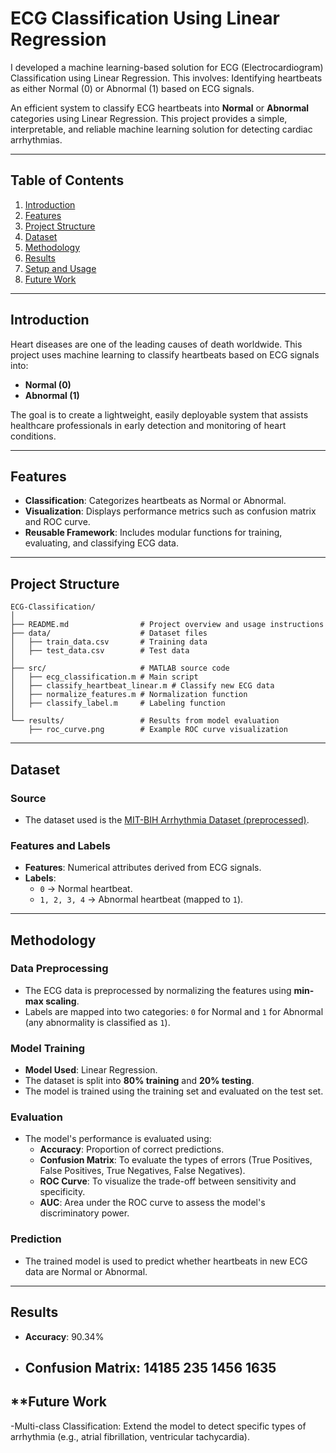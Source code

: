 # **ECG Classification Using Linear Regression**
I developed a machine learning-based solution for ECG (Electrocardiogram) Classification using Linear Regression. This involves:  Identifying heartbeats as either Normal (0) or Abnormal (1) based on ECG signals.

An efficient system to classify ECG heartbeats into **Normal** or **Abnormal** categories using Linear Regression. This project provides a simple, interpretable, and reliable machine learning solution for detecting cardiac arrhythmias.

---

## **Table of Contents**
1. [Introduction](#introduction)  
2. [Features](#features)  
3. [Project Structure](#project-structure)  
4. [Dataset](#dataset)  
5. [Methodology](#methodology)  
6. [Results](#results)  
7. [Setup and Usage](#setup-and-usage)  
8. [Future Work](#future-work)  


---

## **Introduction**

Heart diseases are one of the leading causes of death worldwide. This project uses machine learning to classify heartbeats based on ECG signals into:  
- **Normal (0)**  
- **Abnormal (1)**  

The goal is to create a lightweight, easily deployable system that assists healthcare professionals in early detection and monitoring of heart conditions.

---

## **Features**

- **Classification**: Categorizes heartbeats as Normal or Abnormal.  
- **Visualization**: Displays performance metrics such as confusion matrix and ROC curve.  
- **Reusable Framework**: Includes modular functions for training, evaluating, and classifying ECG data.  

---

## **Project Structure**

```plaintext
ECG-Classification/
│
├── README.md                # Project overview and usage instructions
├── data/                    # Dataset files
│   ├── train_data.csv       # Training data
│   ├── test_data.csv        # Test data
│
├── src/                     # MATLAB source code
│   ├── ecg_classification.m # Main script
│   ├── classify_heartbeat_linear.m # Classify new ECG data
│   ├── normalize_features.m # Normalization function
│   ├── classify_label.m     # Labeling function
│
└── results/                 # Results from model evaluation
    ├── roc_curve.png        # Example ROC curve visualization
```
---

## **Dataset**

### **Source**  
- The dataset used is the [MIT-BIH Arrhythmia Dataset (preprocessed)](https://www.physionet.org/content/mitdb/1.0.0/).

### **Features and Labels**  
- **Features**: Numerical attributes derived from ECG signals.  
- **Labels**:  
  - `0` → Normal heartbeat.  
  - `1, 2, 3, 4` → Abnormal heartbeat (mapped to `1`).  

---

## **Methodology**

### **Data Preprocessing**  
- The ECG data is preprocessed by normalizing the features using **min-max scaling**.
- Labels are mapped into two categories: `0` for Normal and `1` for Abnormal (any abnormality is classified as `1`).

### **Model Training**  
- **Model Used**: Linear Regression.  
- The dataset is split into **80% training** and **20% testing**.
- The model is trained using the training set and evaluated on the test set.

### **Evaluation**  
- The model's performance is evaluated using:
  - **Accuracy**: Proportion of correct predictions.  
  - **Confusion Matrix**: To evaluate the types of errors (True Positives, False Positives, True Negatives, False Negatives).  
  - **ROC Curve**: To visualize the trade-off between sensitivity and specificity.  
  - **AUC**: Area under the ROC curve to assess the model's discriminatory power.

### **Prediction**  
- The trained model is used to predict whether heartbeats in new ECG data are Normal or Abnormal.

---

## **Results**

- **Accuracy**: 90.34%
  
- **Confusion Matrix**:  14185        235
                         1456        1635
  ---
## **Future Work
-Multi-class Classification: Extend the model to detect specific types of arrhythmia (e.g., atrial fibrillation, ventricular tachycardia).

